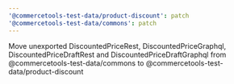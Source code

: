 ```yaml
---
'@commercetools-test-data/product-discount': patch
'@commercetools-test-data/commons': patch
---
```


Move unexported DiscountedPriceRest, DiscountedPriceGraphql, DiscountedPriceDraftRest and DiscountedPriceDraftGraphql from @commercetools-test-data/commons to @commercetools-test-data/product-discount
